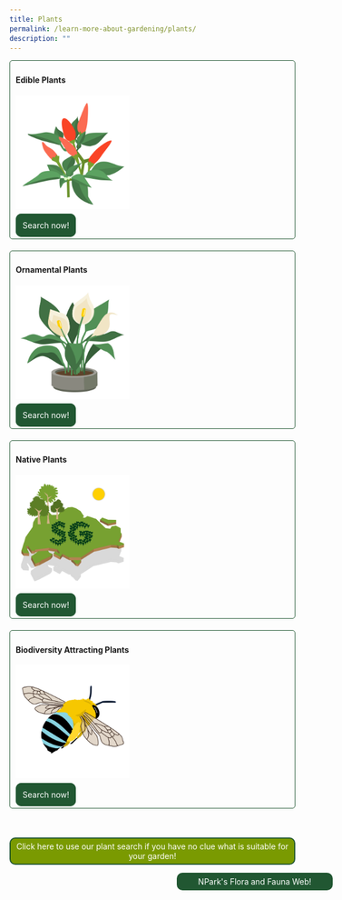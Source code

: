 ```yaml
---
title: Plants
permalink: /learn-more-about-gardening/plants/
description: ""
---
```

<style>
	.wrapper {
		display: grid;
		grid-template-columns: repeat(auto-fit, minmax(275px, 1fr));
		grid-template-rows: auto-fit;
		column-gap: 20px;
		row-gap: 20px;
	}

	.box {
		border: solid 1px #215732 ;
		border-radius: 5px;
		padding: 5px 10px 15px 10px;
		justify-self: stretch;
	}
	
	.plantsearch {
		display: grid;
		grid-template-columns:1fr;
		grid-template-rows: 1fr;
		text-align:center;
		background-color: #7a9a01;
		border: 2px solid #215732;
		padding: 5px;
  	border-radius: 10px;
    color: white !important;
	  text-decoration: none !important;
	}
	
		.ffw {
		display: grid;
		grid-template-columns: repeat(2, minmax(275px, 1fr));
		grid-template-rows: auto-fit;
		column-gap: 20px;
		row-gap: 20px;
	}
	
	.ffwbutton{
		grid-column-start:2;
		grid-column-end: 3;
		text-align:center;
		background-color: #215732;
		border: 2px solid #215732;
		padding: 5px;
  	border-radius: 10px;
    color: white !important;
	  text-decoration: none !important;
	}
	
	.button-primary {
    background-color: #215732;
    border: 2px solid #215732;
    padding: 10px;
  	border-radius: 10px;
    color: white !important;
	  text-decoration: none !important;
  }
</style>

<div class="wrapper">
  <div class="box">
		<h4>Edible Plants</h4>
	     <img style="height:200px; width:200px; display: inline" src="/images/Graphics/edibleplant_6oct.png"><br>
				<br>
		<a class="button-primary" href="/page-index/glossary/edible-plants/">Search now!</a>
	</div>
	<div class="box">
		<h4>Ornamental Plants</h4>
	     <img style="height:200px; width:200px; display: inline" src="/images/Graphics/ornamentalplant_6oct.png"><br>
			<br>
			<a class="button-primary" href="/page-index/glossary/ornamental-plants/">Search now!</a><br>
	</div>
	<div class="box">
		<h4>Native Plants</h4>
	     <img style="height:200px; width:200px; display: inline" src="/images/Graphics/nativeplant_6oct.png"><br>
			<br>
			<a class="button-primary" href="/page-index/glossary/native-plants/">Search now!</a><br>
	</div>
	<div class="box">
		<h4>Biodiversity Attracting Plants</h4>
	     <img style="height:200px; width:200px; display: inline" src="/images/Graphics/biodivplant_6oct.png"><br>
			<br>
			<a class="button-primary" href="/page-index/glossary/biodiversity-attracting-plants/">Search now!</a><br>
	</div>
	<br>
</div>

<a href="/digital-tools/plant-search/" class="plantsearch">Click here to use our plant search if you have no clue what is suitable for your garden!</a>
	
<div class="ffw">
	<a href="https://www.nparks.gov.sg/florafaunaweb" class="ffwbutton">NPark's Flora and Fauna Web!</a>
</div>